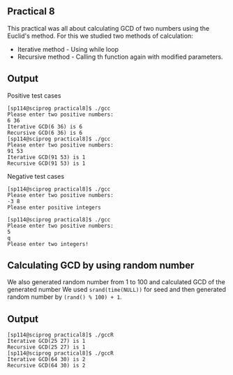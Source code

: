 ## Practical 8

This practical was all about calculating GCD of two numbers using the Euclid's method.
For this we studied two methods of calculation:
* Iterative method - Using while loop
* Recursive method - Calling th function again with modified parameters.

## Output
Positive test cases

```shell
[sp114@sciprog practical8]$ ./gcc
Please enter two positive numbers: 
6 36
Iterative GCD(6 36) is 6
Recursive GCD(6 36) is 6
[sp114@sciprog practical8]$ ./gcc
Please enter two positive numbers: 
91 53
Iterative GCD(91 53) is 1
Recursive GCD(91 53) is 1
```

Negative test cases

```shell
[sp114@sciprog practical8]$ ./gcc
Please enter two positive numbers: 
-3 8
Please enter positive integers

[sp114@sciprog practical8]$ ./gcc
Please enter two positive numbers: 
5
q
Please enter two integers!
```

## Calculating GCD by using random number

We also generated random number from 1 to 100 and calculated GCD of the generated number
We used ```srand(time(NULL))``` for seed and then generated random number by ```(rand() % 100) + 1```.

## Output

```shell
[sp114@sciprog practical8]$ ./gccR
Iterative GCD(25 27) is 1
Recursive GCD(25 27) is 1
[sp114@sciprog practical8]$ ./gccR
Iterative GCD(64 30) is 2
Recursive GCD(64 30) is 2
```
